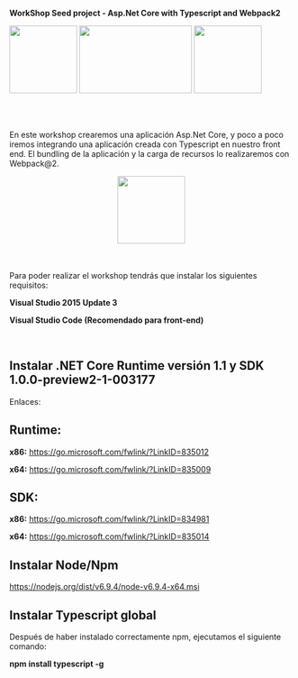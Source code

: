 
**WorkShop Seed project - Asp.Net Core with Typescript and Webpack2**


<img src="https://avatars2.githubusercontent.com/u/9141961?v=3&s=400" height="120" width="120">
<img src="https://huangxuan.me/js-module-7day/attach/webpack-icon.png" height="120" width="200">
<img src="http://www.typescriptlang.org/assets/images/icons/apple-touch-icon-180x180.png" height="120" width="120">

<br/><br/>

En este workshop crearemos una aplicación Asp.Net Core, y poco a poco iremos integrando una aplicación creada con Typescript en nuestro front end. El bundling de la aplicación y la carga de recursos lo realizaremos con Webpack@2.

<p align="center">
<img align="center" src="https://cdn.meme.am/cache/instances/folder937/400x/62639937.jpg" height="120" width="120">
</p>

<br/><br/>
Para poder realizar el workshop tendrás que instalar los siguientes requisitos:

**Visual Studio 2015 Update 3**

**Visual Studio Code (Recomendado para front-end)**

<br/>

**Instalar .NET Core Runtime versión 1.1 y SDK 1.0.0-preview2-1-003177**
------------------------------------------------------------------------

Enlaces:

**Runtime:**
------------

**x86:**
https://go.microsoft.com/fwlink/?LinkID=835012

**x64:**
https://go.microsoft.com/fwlink/?LinkID=835009

**SDK:**
------------

**x86:**
https://go.microsoft.com/fwlink/?LinkID=834981

**x64:**
https://go.microsoft.com/fwlink/?LinkID=835014


**Instalar Node/Npm**
------------------------------------------------------------------------

https://nodejs.org/dist/v6.9.4/node-v6.9.4-x64.msi


**Instalar Typescript global**
------------------------------------------------------------------------
Después de haber instalado correctamente npm, ejecutamos el siguiente comando:

**npm install typescript -g**
